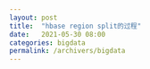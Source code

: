 ```yaml
---
layout: post
title:  "hbase region split的过程"
date:   2021-05-30 08:00
categories: bigdata
permalink: /archivers/bigdata
---
```



